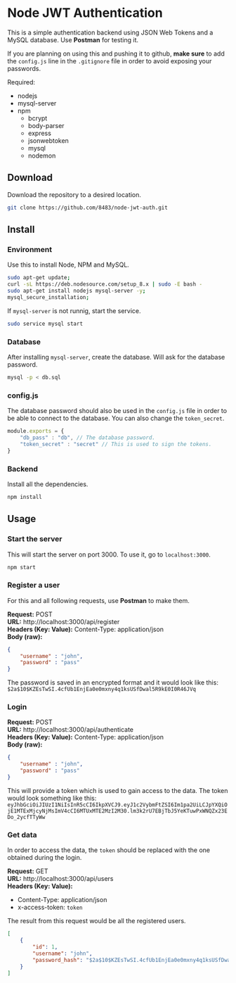 # Node JWT Authentication

This is a simple authentication backend using JSON Web Tokens and a MySQL database. Use **Postman** for testing it.  

If you are planning on using this and pushing it to github, **make sure** to add the `config.js` line in the `.gitignore` file in order to avoid exposing your passwords.  

Required:
- nodejs
- mysql-server
- npm
    - bcrypt
    - body-parser
    - express
    - jsonwebtoken
    - mysql
    - nodemon

## Download
Download the repository to a desired location.  
```bash
git clone https://github.com/8483/node-jwt-auth.git
```

## Install

### Environment

Use this to install Node, NPM and MySQL.  

```bash
sudo apt-get update;
curl -sL https://deb.nodesource.com/setup_8.x | sudo -E bash -
sudo apt-get install nodejs mysql-server -y;
mysql_secure_installation;
```
If `mysql-server` is not runnig, start the service.

```bash
sudo service mysql start
```

### Database

After installing `mysql-server`, create the database. Will ask for the database password.

```bash
mysql -p < db.sql
```

### config.js
The database password should also be used in the `config.js` file in order to be able to connect to the database. You can also change the `token_secret`.  

```javascript
module.exports = {
    "db_pass" : "db", // The database password.
    "token_secret" : "secret" // This is used to sign the tokens.
}
```

### Backend
Install all the dependencies.  
```bash
npm install
```
## Usage

### Start the server
This will start the server on port 3000. To use it, go to `localhost:3000`.

```bash
npm start
```
### Register a user
For this and all following requests, use **Postman** to make them.  

**Request:** POST  
**URL:** http://localhost:3000/api/register  
**Headers (Key: Value):** Content-Type: application/json  
**Body (raw):**
```json
{
	"username" : "john",
	"password" : "pass"
}
```
The password is saved in an encrypted format and it would look like this: `$2a$10$KZEsTwSI.4cfUb1EnjEa0e0mxny4q1ksUSfDwal5R9kE0I0R46JVq`  

### Login
**Request:** POST  
**URL:** http://localhost:3000/api/authenticate   
**Headers (Key: Value):** Content-Type: application/json  
**Body (raw):**
```json
{
	"username" : "john",
	"password" : "pass"
}
```
This will provide a token which is used to gain access to the data. The token would look something like this: `eyJhbGciOiJIUzI1NiIsInR5cCI6IkpXVCJ9.eyJ1c2VybmFtZSI6Im1pa2UiLCJpYXQiOjE1MTExMjcyNjMsImV4cCI6MTUxMTE2MzI2M30.lm3k2rU7EBjTbJ5YeKTuwPxWNQZx23EDo_2ycfTTyWw`  

### Get data
In order to access the data, the `token` should be replaced with the one obtained during the login.  

**Request:** GET  
**URL:** http://localhost:3000/api/users   
**Headers (Key: Value):**
- Content-Type: application/json  
- x-access-token: `token`  

The result from this request would be all the registered users.
```json
[
    {
        "id": 1,
        "username": "john",
        "password_hash": "$2a$10$KZEsTwSI.4cfUb1EnjEa0e0mxny4q1ksUSfDwal5R9kE0I0R46JVq"
    }
]
```
